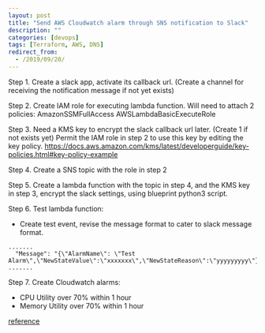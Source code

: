 ```yaml
---
layout: post
title: "Send AWS Cloudwatch alarm through SNS notification to Slack"
description: ""
categories: [devops]
tags: [Terraform, AWS, DNS]
redirect_from:
  - /2019/09/20/
---
```


Step 1.
Create a slack app, activate its callback url. (Create a channel for receiving the notification message if not yet exists)

Step 2.
Create IAM role for executing lambda function.
Will need to attach 2 policies:
AmazonSSMFullAccess
AWSLambdaBasicExecuteRole

Step 3.
Need a KMS key to encrypt the slack callback url later. (Create 1 if not exists yet)
Permit the IAM role in step 2 to use this key by editing the key policy.
https://docs.aws.amazon.com/kms/latest/developerguide/key-policies.html#key-policy-example

Step 4.
Create a SNS topic with the role in step 2

Step 5.
Create a lambda function with the topic in step 4, and the KMS key in step 3, encrypt the slack settings, using blueprint python3 script.

Step 6.
Test lambda function:
- Create test event, revise the message format to cater to slack message format.
~~~
.......
  "Message": "{\"AlarmName\": \"Test Alarm\",\"NewStateValue\":\"xxxxxxx\",\"NewStateReason\":\"yyyyyyyyy\"}",
.......
~~~

Step 7.
Create Cloudwatch alarms:
- CPU Utility over 70% within 1 hour
- Memory Utility over 70% within 1 hour

[reference](https://medium.com/verybuy-dev/%E5%B0%87-aws-cloudwatch-alarms-%E7%99%BC%E4%BD%88%E5%88%B0-slack-c283959a90ca)
